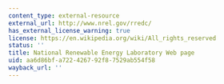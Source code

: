 ```yaml
---
content_type: external-resource
external_url: http://www.nrel.gov/rredc/
has_external_license_warning: true
license: https://en.wikipedia.org/wiki/All_rights_reserved
status: ''
title: National Renewable Energy Laboratory Web page
uid: aa6d86bf-a722-4267-92f8-7529ab554f58
wayback_url: ''
---
```

